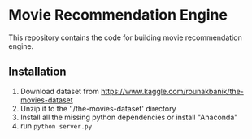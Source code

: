 # Movie Recommendation Engine

This repository contains the code for building movie recommendation engine.

## Installation

1. Download dataset from https://www.kaggle.com/rounakbanik/the-movies-dataset
2. Unzip it to the './the-movies-dataset' directory
3. Install all the missing python dependencies or install "Anaconda"
4. run `python server.py`
